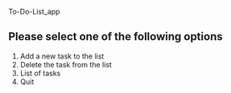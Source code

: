 To-Do-List_app

Please select one of the following options
-------------------------------------------
1. Add a new task to the list
2. Delete the task from the list
3. List of tasks
4. Quit
